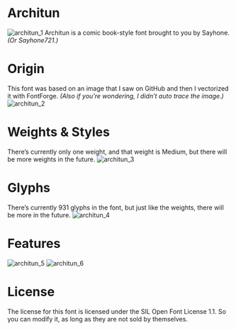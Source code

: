 # Architun
![architun_1](https://user-images.githubusercontent.com/92538982/195961552-69d8d1c1-9c3e-49d2-af0a-2ec935d0b410.svg)
Architun is a comic book-style font brought to you by Sayhone. *(Or Sayhone721.)*
# Origin
This font was based on an image that I saw on GitHub and then I vectorized it with FontForge. *(Also if you’re wondering, I didn’t auto trace the image.)*
![architun_2](https://user-images.githubusercontent.com/92538982/195962064-7181cc78-9da5-4390-b0d5-b5c40b94b0ab.svg)
# Weights & Styles
There’s currently only one weight, and that weight is Medium, but there will be more weights in the future.
![architun_3](https://user-images.githubusercontent.com/92538982/195962551-915110f0-7eb7-4f71-b350-bbe3f11598f9.svg)
# Glyphs
There’s currently 931 glyphs in the font, but just like the weights, there will be more in the future.
![architun_4](https://user-images.githubusercontent.com/92538982/195962830-918f3e14-1feb-4cb5-86b2-5fac272b94de.svg)
# Features
![architun_5](https://user-images.githubusercontent.com/92538982/195963267-c1b795d2-f35b-42ec-9598-e2b9b0619e67.svg)
![architun_6](https://user-images.githubusercontent.com/92538982/195963615-9f0acc26-0aa1-42ab-a2f9-8270caa05e85.svg)
# License
The license for this font is licensed under the SIL Open Font License 1.1. So you can modify it, as long as they are not sold by themselves.
